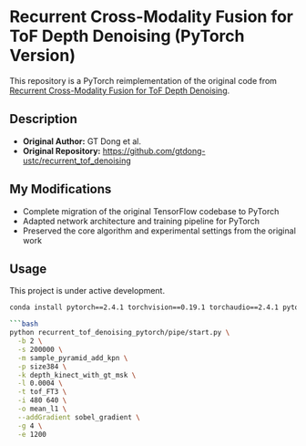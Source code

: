 # Recurrent Cross-Modality Fusion for ToF Depth Denoising (PyTorch Version)

This repository is a PyTorch reimplementation of the original code from [Recurrent Cross-Modality Fusion for ToF Depth Denoising](https://github.com/gtdong-ustc/recurrent_tof_denoising).

## Description

- **Original Author:** GT Dong et al.
- **Original Repository:** https://github.com/gtdong-ustc/recurrent_tof_denoising

## My Modifications

- Complete migration of the original TensorFlow codebase to PyTorch
- Adapted network architecture and training pipeline for PyTorch
- Preserved the core algorithm and experimental settings from the original work

## Usage

This project is under active development. 

```bash
conda install pytorch==2.4.1 torchvision==0.19.1 torchaudio==2.4.1 pytorch-cuda=12.1 -c pytorch -c nvidia

```bash
python recurrent_tof_denoising_pytorch/pipe/start.py \
  -b 2 \
  -s 200000 \
  -m sample_pyramid_add_kpn \
  -p size384 \
  -k depth_kinect_with_gt_msk \
  -l 0.0004 \
  -t tof_FT3 \
  -i 480 640 \
  -o mean_l1 \
  --addGradient sobel_gradient \
  -g 4 \
  -e 1200